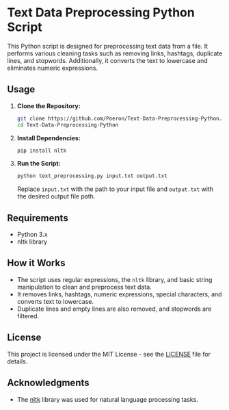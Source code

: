 # Text Data Preprocessing Python Script

This Python script is designed for preprocessing text data from a file. It performs various cleaning tasks such as removing links, hashtags, duplicate lines, and stopwords. Additionally, it converts the text to lowercase and eliminates numeric expressions.

## Usage

1. **Clone the Repository:**

    ```bash
    git clone https://github.com/Poeron/Text-Data-Preprocessing-Python.git
    cd Text-Data-Preprocessing-Python
    ```

2. **Install Dependencies:**

    ```bash
    pip install nltk
    ```

3. **Run the Script:**

    ```bash
    python text_preprocessing.py input.txt output.txt
    ```

    Replace `input.txt` with the path to your input file and `output.txt` with the desired output file path.

## Requirements

- Python 3.x
- nltk library

## How it Works

- The script uses regular expressions, the `nltk` library, and basic string manipulation to clean and preprocess text data.
- It removes links, hashtags, numeric expressions, special characters, and converts text to lowercase.
- Duplicate lines and empty lines are also removed, and stopwords are filtered.

## License

This project is licensed under the MIT License - see the [LICENSE](LICENSE) file for details.

## Acknowledgments

- The [nltk](https://www.nltk.org/) library was used for natural language processing tasks.
